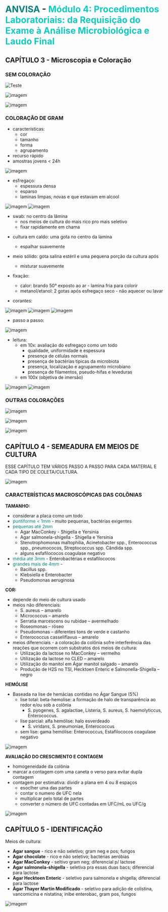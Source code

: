 # <span style="color:teal"> ANVISA </span> - <span style="color:#12cac1">Módulo 4: Procedimentos Laboratoriais: da Requisição do Exame à Análise Microbiológica e Laudo Final </span>

## CAPÍTULO 3 - Microscopia e Coloração

### SEM COLORAÇÃO

![Teste](./assets/sem_coloracao1.png)

![imagem](./assets/sem_coloracao2.png)

![imagem](./assets/sem_coloracao3.png)

### COLORAÇÃO DE GRAM

- características:
  - cor
  - tamanho
  - forma
  - agrupamento
- recurso rápido
- amostras jovens < 24h

![imagem](./assets/gram1.png)

- esfregaço:
  - espessura densa
  - esparso
  - laminas limpas, novas e que estavam em alcool

![imagem](./assets/esfregaco1.png)
![imagem](./assets/esfregaco2.png)

- swab: no centro da lâmina
  - nos meios de cultura do mais rico pro mais seletivo
  - fixar rapidamente em chama

* cultura em caldo: uma gota no centro da lamina
  - espalhar suavemente
* meio sólido: gota salina estéril e uma pequena porção da cultura após
  - misturar suavemente
* fixação:

  - calor: brando 50° exposto ao ar - lamina fria para colorir
  - metanol/etanol: 2 gotas após esfregaço seco - não aquecer ou lavar

* corantes:

![imagem](./assets/reagentes_gram1.png)
![imagem](./assets/reagentes_gram2.png)
![imagem](./assets/reagentes_gram3.png)

- passo a passo:

![imagem](./assets/passo_a_passo_gram1.png)

- leitura:
  - em 10x: avaliação do esfregaço como um todo
    - qualidade, uniformidade e espessura
    - presença de células normais
    - presença de bactérias tipicas da microbiota
    - presença, localização e agrupamento microbiano
    - presença de filamentos, pseudo-hifas e leveduras
  - em 100x (objetiva de imersão)

![imagem](./assets/quantificacao_gram.png)
![imagem](./assets/revisao_de_resultados_gram.png)

### OUTRAS COLORAÇÕES

![imagem](./assets/06213330.png)

![imagem](./assets/06213451.png)

![imagem](./assets/06213516.png)

## CAPÍTULO 4 - SEMEADURA EM MEIOS DE CULTURA

ESSE CAPÍTULO TEM VÁRIOS PASSO A PASSO PARA CADA MATERIAL E CADA TIPO DE COLETA/CULTURA.

![imagem](./assets/06213836.png)

### CARACTERÍSTICAS MACROSCÓPICAS DAS COLÔNIAS

**TAMANHO:**
- considerar a placa como um todo
- <span style="color:teal"> puntiforme < 1mm </span> - muito pequenas, bactérias exigentes
- <span style="color:teal"> pequenas até 2mm </span> 
    - Agar MacConkey - Shigella e Yersinia
    - Agar salmonela-shigella - Shigella e Yersinia
    - Stenotrophomonas maltophilia, Acinetobacter spp., Enterococcus spp., pneumococos, Streptococcus spp. Cândida spp.
    - alguns esfafilococos coagulase negativo
- <span style="color:teal"> média até 3mm </span> - Enterobactérias e estafilococos
- <span style="color:teal"> grandes mais de 4mm </span> -
    - Bacillus spp.
    - Klebsiella e Enterobacter
    - Pseudomonas aeruginosa

**COR:**
- depende do meio de cultura usado
- meios não diferenciais:
    - S. aureus – amarelo
    - Micrococcus – amarelo
    - Serratia marcescens ou rubidae – avermelhado
    - Roseomonas – róseo
    - Pseudomonas – diferentes tons de verde e castanho
    - Enterococcus casseliflavus – amarelo
- meios diferenciais - a coloração da colônia sofre interferência das reações que
ocorrem com substratos dos meios de cultura:
    - Utilização da lactose no MacConkey – vermelho
    - Utilização da lactose no CLED – amarelo
    - Utilização do manitol em Ágar manitol salgado – amarelo
    - Produção de H2S no TSI, Hecktoen Enteric e Salmonella-Shigella – negro

**HEMÓLISE**
- Baseada na lise de hemácias contidas no Ágar Sangue (5%)
    - lise total: beta-hemolise: a formação de halo de transparência ao redor e/ou sob a colônia
        - S. pyogenes, S. agalactiae, Listeria, S. aureus, S. haemolyticcus, Enterococcus.
    - lise parcial: alfa hemólise: halo esverdeado
        - S. viridans, S. pneumoniae, Enterococcus
    - sem lise: gama hemólise:  Enterococcus, Estafilococos coagulase negativo

![imagem](./assets/forma_da_colônia.png)

**AVALIAÇÃO DO CRESCIMENTO E CONTAGEM**

- homogeneidade da colônia
- marcar a contagem com uma caneta o verso para evitar dupla contagem
- contagem por estimativa: dividir a plana em 4 ou 8 espaços
    - esoclher uma das partes
    - contar o numero de UFC nela
    - multiplicar pelo total de partes
    - converter o número de UFC contadas em UFC/mL ou UFC/g

![ímagem](./assets/fator_de_correcao_do_ufc.png)

## CAPÍTULO 5 - IDENTIFICAÇÃO

Meios de cultura:

- **Agar sangue** - rico e não seletivo; gram neg e pos; fungos
- **Agar chocolate** - rico e não seletivo; bactérias aeróbias
- **Agar MacConkey** - seltivo gram neg; diferencial p/ lactose
- **Agar salmonela-shigella** - seletiva pra essas duas bacs; diferencial para lactose
- **Agar Hecktoen Enteric** - seletivo para salmonela e shigella; diferencial para lactose
- **Ágar Thayer Martin Modificado** - seletivo para adição de colistina, vancomicina e nistatina; inibe enterobac, gram pos, fungos

![imagem](./assets/06214533.png)
